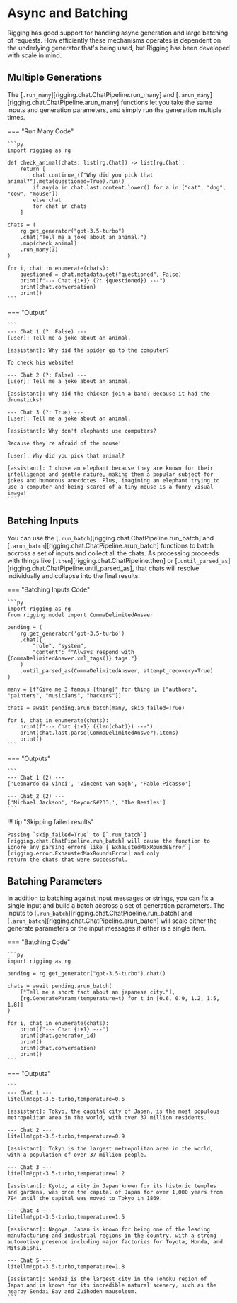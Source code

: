 # Async and Batching

Rigging has good support for handling async generation and large batching of requests. How efficiently
these mechanisms operates is dependent on the underlying generator that's being used, but Rigging has
been developed with scale in mind.

## Multiple Generations

The [`.run_many`][rigging.chat.ChatPipeline.run_many] and [`.arun_many`][rigging.chat.ChatPipeline.arun_many] functions
let you take the same inputs and generation parameters, and simply run the generation multiple times.

=== "Run Many Code"

    ```py
    import rigging as rg

    def check_animal(chats: list[rg.Chat]) -> list[rg.Chat]:
        return [
            chat.continue_(f"Why did you pick that animal?").meta(questioned=True).run()
            if any(a in chat.last.content.lower() for a in ["cat", "dog", "cow", "mouse"])
            else chat
            for chat in chats
        ]

    chats = (
        rg.get_generator("gpt-3.5-turbo")
        .chat("Tell me a joke about an animal.")
        .map(check_animal)
        .run_many(3)
    )

    for i, chat in enumerate(chats):
        questioned = chat.metadata.get("questioned", False)
        print(f"--- Chat {i+1} (?: {questioned}) ---")
        print(chat.conversation)
        print()
    ```

=== "Output"

    ```
    --- Chat 1 (?: False) ---
    [user]: Tell me a joke about an animal.

    [assistant]: Why did the spider go to the computer? 

    To check his website!

    --- Chat 2 (?: False) ---
    [user]: Tell me a joke about an animal.

    [assistant]: Why did the chicken join a band? Because it had the drumsticks!

    --- Chat 3 (?: True) ---
    [user]: Tell me a joke about an animal.

    [assistant]: Why don't elephants use computers?

    Because they're afraid of the mouse!

    [user]: Why did you pick that animal?

    [assistant]: I chose an elephant because they are known for their intelligence and gentle nature, making them a popular subject for jokes and humorous anecdotes. Plus, imagining an elephant trying to use a computer and being scared of a tiny mouse is a funny visual image!
    ```

## Batching Inputs

You can use the [`.run_batch`][rigging.chat.ChatPipeline.run_batch] and [`.arun_batch`][rigging.chat.ChatPipeline.arun_batch]
functions to batch accross a set of inputs and collect all the chats. As processing proceeds with things like
[`.then`][rigging.chat.ChatPipeline.then] or [`.until_parsed_as`][rigging.chat.ChatPipeline.until_parsed_as], that chats
will resolve individually and collapse into the final results.

=== "Batching Inputs Code"

    ```py
    import rigging as rg
    from rigging.model import CommaDelimitedAnswer

    pending = (
        rg.get_generator('gpt-3.5-turbo')
        .chat({
            "role": "system",
            "content": f"Always respond with {CommaDelimitedAnswer.xml_tags()} tags."}
        )
        .until_parsed_as(CommaDelimitedAnswer, attempt_recovery=True)
    )

    many = [f"Give me 3 famous {thing}" for thing in ["authors", "painters", "musicians", "hackers"]]

    chats = await pending.arun_batch(many, skip_failed=True)

    for i, chat in enumerate(chats):
        print(f"--- Chat {i+1} ({len(chat)}) ---")
        print(chat.last.parse(CommaDelimitedAnswer).items)
        print()
    ```

=== "Outputs"

    ```
    --- Chat 1 (2) ---
    ['Leonardo da Vinci', 'Vincent van Gogh', 'Pablo Picasso']

    --- Chat 2 (2) ---
    ['Michael Jackson', 'Beyonc&#233;', 'The Beatles']
    ```

!!! tip "Skipping failed results"

    Passing `skip_failed=True` to [`.run_batch`][rigging.chat.ChatPipeline.run_batch] will cause the function to
    ignore any parsing errors like [`ExhaustedMaxRoundsError`][rigging.error.ExhaustedMaxRoundsError] and only
    return the chats that were successful.


## Batching Parameters

In addition to batching against input messages or strings, you can fix a single input
and build a batch accross a set of generation parameters. The inputs to
[`.run_batch`][rigging.chat.ChatPipeline.run_batch] and [`.arun_batch`][rigging.chat.ChatPipeline.arun_batch]
will scale either the generate parameters or the input messages if either is a single item.

=== "Batching Code"

    ```py
    import rigging as rg

    pending = rg.get_generator("gpt-3.5-turbo").chat()

    chats = await pending.arun_batch(
        ["Tell me a short fact about an japanese city."],
        [rg.GenerateParams(temperature=t) for t in [0.6, 0.9, 1.2, 1.5, 1.8]]
    )

    for i, chat in enumerate(chats):
        print(f"--- Chat {i+1} ---")
        print(chat.generator_id)
        print()
        print(chat.conversation)
        print()
    ```

=== "Outputs"

    ```
    --- Chat 1 ---
    litellm!gpt-3.5-turbo,temperature=0.6

    [assistant]: Tokyo, the capital city of Japan, is the most populous
    metropolitan area in the world, with over 37 million residents.

    --- Chat 2 ---
    litellm!gpt-3.5-turbo,temperature=0.9

    [assistant]: Tokyo is the largest metropolitan area in the world,
    with a population of over 37 million people.

    --- Chat 3 ---
    litellm!gpt-3.5-turbo,temperature=1.2

    [assistant]: Kyoto, a city in Japan known for its historic temples
    and gardens, was once the capital of Japan for over 1,000 years from
    794 until the capital was moved to Tokyo in 1869.

    --- Chat 4 ---
    litellm!gpt-3.5-turbo,temperature=1.5

    [assistant]: Nagoya, Japan is known for being one of the leading
    manufacturing and industrial regions in the country, with a strong
    automotive presence including major factories for Toyota, Honda, and Mitsubishi.

    --- Chat 5 ---
    litellm!gpt-3.5-turbo,temperature=1.8

    [assistant]: Sendai is the largest city in the Tohoku region of
    Japan and is known for its incredible natural scenery, such as the
    nearby Sendai Bay and Zuihoden mausoleum.
    ```